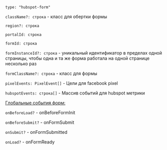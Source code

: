`type: "hubspot-form"`

`className?: строка` - класс для обертки формы

`region?: строка`

`portalId: строка`

`formId: строка`

`formInstanceId?: строка` - уникальный идентификатор в пределах одной страницы, чтобы одна и та же форма работала на одной странице несколько раз

`formClassName?: строка` - класс для формы

`pixelEvents: PixelEvent[]` - Цели для facebook pixel

`hubspotEvents: строка[]` - Массив событий для hubspot метрики

[Глобальные события форм: ](https://legacydocs.hubspot.com/global-form-events)

`onBeforeLoad?` - onBeforeFormInit

`onBeforeSubmit?` - onFormSubmit

`onSubmit?` - onFormSubmitted

`onLoad?` - onFormReady
